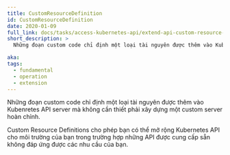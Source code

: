 ```yaml
---
title: CustomResourceDefinition
id: CustomResourceDefinition
date: 2020-01-09
full_link: docs/tasks/access-kubernetes-api/extend-api-custom-resource-definitions/
short_description: >
  Những đoạn custom code chỉ định một loại tài nguyên được thêm vào Kubenretes API server mà không cần thiết phải xây dựng một custom server hoàn chỉnh.

aka:
tags:
  - fundamental
  - operation
  - extension
---
```


Những đoạn custom code chỉ định một loại tài nguyên được thêm vào Kubenretes API server mà không cần thiết phải xây dựng một custom server hoàn chỉnh.

<!--more-->

Custom Resource Definitions cho phép bạn có thể mở rộng Kubernetes API cho môi trường của bạn trong trường hợp những API được cung cấp sẵn không đáp ứng được các nhu cầu của bạn.
